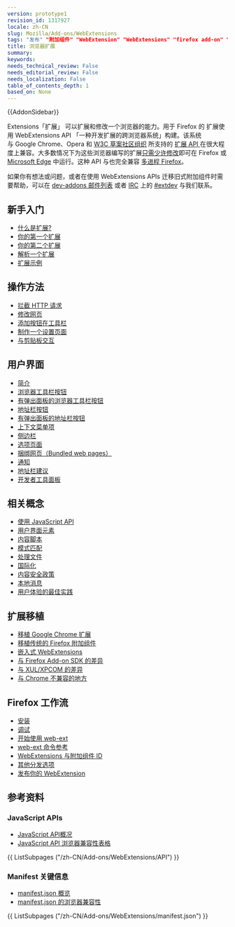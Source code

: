 ```yaml
---
version: prototype1
revision_id: 1317927
locale: zh-CN
slug: Mozilla/Add-ons/WebExtensions
tags: "发布" "附加组件" "WebExtension" "WebExtensions" "firefox add-on" "web-extensions" "firefox extensions"
title: 浏览器扩展
summary: 
keywords: 
needs_technical_review: False
needs_editorial_review: False
needs_localization: False
table_of_contents_depth: 1
based_on: None
---
```

<div>{{AddonSidebar}}</div>

<p>Extensions「扩展」 可以扩展和修改一个浏览器的能力。用于 Firefox 的 扩展使用 WebExtensions API 「一种开发扩展的跨浏览器系统」构建。该系统与&nbsp;Google Chrome、Opera 和 <a href="https://browserext.github.io/browserext/">W3C 草案社区组织</a> 所支持的 <a href="https://developer.chrome.com/extensions">扩展 API </a>在很大程度上兼容。大多数情况下为这些浏览器编写的扩展<a href="/zh-CN/Add-ons/WebExtensions/Porting_from_Google_Chrome">只需少许修改</a>即可在 Firefox 或 <a href="https://developer.microsoft.com/zh-CN/microsoft-edge/platform/documentation/extensions/">Microsoft Edge</a> 中运行。这种 API 与也完全兼容 <a href="/zh-CN/Firefox/Multiprocess_Firefox">多进程 Firefox</a>。</p>

<p>如果你有想法或问题，或者在使用 WebExtensions APIs 迁移旧式附加组件时需要帮助，可以在 <a href="https://mail.mozilla.org/listinfo/dev-addons">dev-addons 邮件列表</a> 或者 <a href="https://wiki.mozilla.org/IRC">IRC</a> 上的 <a href="irc://irc.mozilla.org/extdev">#extdev</a> 与我们联系。</p>

<div class="row topicpage-table">
<div class="section">
<h2 id="新手入门">新手入门</h2>

<ul>
 <li><a href="/zh-CN/Add-ons/WebExtensions/What_are_WebExtensions">什么是扩展?</a></li>
 <li><a href="/zh-CN/Add-ons/WebExtensions/Your_first_WebExtension">你的第一个扩展</a></li>
 <li><a href="/zh-CN/Add-ons/WebExtensions/Your_second_WebExtension">你的第二个扩展</a></li>
 <li><a href="/zh-CN/Add-ons/WebExtensions/Anatomy_of_a_WebExtension">解析一个扩展</a></li>
 <li><a href="/zh-CN/Add-ons/WebExtensions/Examples">扩展示例</a></li>
</ul>

<h2 id="操作方法">操作方法</h2>

<ul>
 <li><a href="/zh-CN/docs/Mozilla/Add-ons/WebExtensions/Intercept_HTTP_requests">拦截 HTTP 请求</a></li>
 <li><a href="/zh-CN/docs/Mozilla/Add-ons/WebExtensions/Modify_a_web_page">修改网页</a></li>
 <li><a href="/zh-CN/docs/Mozilla/Add-ons/WebExtensions/Add_a_button_to_the_toolbar">添加按钮在工具栏</a></li>
 <li><a href="/zh-CN/docs/Mozilla/Add-ons/WebExtensions/Implement_a_settings_page">制作一个设置页面</a></li>
 <li><a href="/zh-CN//docs/Mozilla/Add-ons/WebExtensions/Interact_with_the_clipboard">与剪贴板交互</a></li>
</ul>

<h2 id="用户界面">用户界面</h2>

<ul>
 <li><a href="/en-US/docs/Mozilla/Add-ons/WebExtensions/user_interface">简介</a></li>
 <li><a href="https://developer.mozilla.org/en-US/docs/Mozilla/Add-ons/WebExtensions/user_interface/Browser_action">浏览器工具栏按钮</a></li>
 <li><a href="https://developer.mozilla.org/en-US/docs/Mozilla/Add-ons/WebExtensions/user_interface/Page_actions">有弹出面板的浏览器工具栏按钮</a></li>
 <li><a href="https://developer.mozilla.org/en-US/docs/Mozilla/Add-ons/WebExtensions/user_interface/Page_actions">地址栏按钮</a></li>
 <li><a href="https://developer.mozilla.org/en-US/docs/Mozilla/Add-ons/WebExtensions/user_interface/Popups">有弹出面板的地址栏按钮</a></li>
 <li><a href="https://developer.mozilla.org/en-US/docs/Mozilla/Add-ons/WebExtensions/user_interface/Context_menu_items">上下文菜单项</a></li>
 <li><a href="https://developer.mozilla.org/en-US/docs/Mozilla/Add-ons/WebExtensions/user_interface/Sidebars">侧边栏</a></li>
 <li><a href="https://developer.mozilla.org/en-US/docs/Mozilla/Add-ons/WebExtensions/user_interface/Options_pages">选项页面</a></li>
 <li><a href="https://developer.mozilla.org/en-US/docs/Mozilla/Add-ons/WebExtensions/user_interface/Bundled_web_pages">捆绑网页（Bundled web pages）</a></li>
 <li><a href="https://developer.mozilla.org/en-US/docs/Mozilla/Add-ons/WebExtensions/user_interface/Notifications">通知</a></li>
 <li><a href="https://developer.mozilla.org/en-US/docs/Mozilla/Add-ons/WebExtensions/user_interface/Omnibox">地址栏建议</a></li>
 <li><a href="https://developer.mozilla.org/en-US/docs/Mozilla/Add-ons/WebExtensions/user_interface/devtools_panels">开发者工具面板</a></li>
</ul>

<h2 id="相关概念">相关概念</h2>

<ul>
 <li><a href="/zh-CN/docs/Mozilla/Add-ons/WebExtensions/Using_the_JavaScript_APIs">使用 JavaScript API</a></li>
 <li><a href="/zh-CN/docs/Mozilla/Add-ons/WebExtensions/User_interface_components">用户界面元素</a></li>
 <li><a href="/zh-CN/Add-ons/WebExtensions/Content_scripts">内容脚本</a></li>
 <li><a href="/zh-CN/Add-ons/WebExtensions/Match_patterns">模式匹配</a></li>
 <li><a href="https://developer.mozilla.org/zh-CN/docs/Mozilla/Add-ons/WebExtensions/Working_with_files">处理文件</a></li>
 <li><a href="/zh-CN/docs/Mozilla/Add-ons/WebExtensions/Internationalization">国际化</a></li>
 <li><a href="/zh-CN/docs/Mozilla/Add-ons/WebExtensions/Content_Security_Policy">内容安全政策</a></li>
 <li><a href="/zh-CN/docs/Mozilla/Add-ons/WebExtensions/Native_messaging">本地消息</a></li>
 <li><a href="https://developer.mozilla.org/zh-CN/Add-ons/WebExtensions/User_experience_best_practices">用户体验的最佳实践</a></li>
</ul>

<h2 id="扩展移植">扩展移植</h2>

<ul>
 <li><a href="/zh-CN/Add-ons/WebExtensions/Porting_from_Google_Chrome">移植 Google Chrome 扩展</a></li>
 <li><a href="/zh-CN/docs/Mozilla/Add-ons/WebExtensions/Porting_a_legacy_Firefox_add-on">移植传统的 Firefox 附加组件</a></li>
 <li><a href="/zh-CN/docs/Mozilla/Add-ons/WebExtensions/Embedded_WebExtensions">嵌入式 WebExtensions</a></li>
 <li><a href="/zh-CN/docs/Mozilla/Add-ons/WebExtensions/Comparison_with_the_Add-on_SDK">与 Firefox Add-on SDK 的差异</a></li>
 <li><a href="/zh-CN/docs/Mozilla/Add-ons/WebExtensions/Comparison_with_XUL_XPCOM_extensions">与 XUL/XPCOM 的差异</a></li>
 <li><a href="/zh-CN/docs/Mozilla/Add-ons/WebExtensions/Chrome_incompatibilities">与 Chrome 不兼容的地方</a></li>
</ul>

<h2 id="Firefox_工作流">Firefox 工作流</h2>

<ul>
 <li><a href="/zh-CN/Add-ons/WebExtensions/Temporary_Installation_in_Firefox">安装</a></li>
 <li><a href="/zh-CN/Add-ons/WebExtensions/Debugging">调试</a></li>
 <li><a href="/zh-CN/docs/Mozilla/Add-ons/WebExtensions/Getting_started_with_web-ext">开始使用 web-ext</a></li>
 <li><a href="/zh-CN/docs/Mozilla/Add-ons/WebExtensions/web-ext_command_reference">web-ext 命令参考</a></li>
 <li><a href="/zh-CN/docs/Mozilla/Add-ons/WebExtensions/WebExtensions_and_the_Add-on_ID">WebExtensions 与附加组件 ID</a></li>
 <li><a href="https://developer.mozilla.org/zh-CN/Add-ons/WebExtensions/Alternative_distribution_options">其他分发选项</a></li>
 <li><a href="/zh-CN/docs/Mozilla/Add-ons/WebExtensions/Publishing_your_WebExtension" style="outline-width: 0px ! important; -moz-user-select: text ! important;">发布你的 WebExtension</a></li>
</ul>
</div>

<div class="section">
<h2 id="参考资料">参考资料</h2>

<h3 id="JavaScript_APIs">JavaScript APIs</h3>

<ul>
 <li><a href="/zh-CN/docs/Mozilla/Add-ons/WebExtensions/API">JavaScript API概况</a></li>
 <li><a href="/zh-CN/Add-ons/WebExtensions/Browser_support_for_JavaScript_APIs">JavaScript API 浏览器兼容性表格</a></li>
</ul>

<div class="twocolumns">{{ ListSubpages ("/zh-CN/Add-ons/WebExtensions/API") }}</div>

<h3 id="Manifest_关键信息">Manifest 关键信息</h3>

<ul>
 <li><a href="/zh-CN/docs/Mozilla/Add-ons/WebExtensions/manifest.json">manifest.json 概览</a></li>
 <li><a href="/zh-CN/docs/Mozilla/Add-ons/WebExtensions/Browser_compatibility_for_manifest.json">manifest.json 的浏览器兼容性</a></li>
</ul>

<div class="twocolumns">{{ ListSubpages ("/zh-CN/Add-ons/WebExtensions/manifest.json") }}</div>
</div>
</div>

